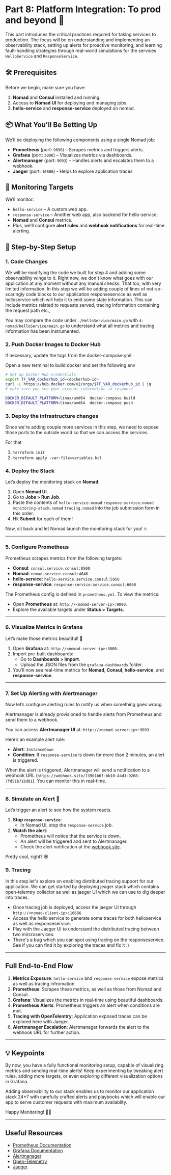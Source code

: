 
# Part 8: Platform Integration: To prod and beyond 🚀

This part introduces the critical practices required for taking services to production. The focus will be on understanding and implementing an observability stack, setting up alerts for proactive monitoring, and learning fault-handling strategies through real-world simulations for the services `HelloService` and `ResponseService`.

## 🛠 Prerequisites
Before we begin, make sure you have:
1. **Nomad** and **Consul** installed and running.
2. Access to **Nomad UI** for deploying and managing jobs.
3. **hello-service** and **response-service** deployed on nomad.

## 📦 What You'll Be Setting Up
We’ll be deploying the following components using a single Nomad job:
- **Prometheus** (port: `9090`) – Scrapes metrics and triggers alerts.
- **Grafana** (port: `3000`) – Visualizes metrics via dashboards.
- **Alertmanager** (port: `9093`) – Handles alerts and escalates them to a webhook.
- **Jaeger** (port: `16686`) - Helps to explore application traces

## 🎯 Monitoring Targets
We’ll monitor:
- `hello-service` – A custom web app.
- `response-service` – Another web app, also backend for hello-service.
- **Nomad** and **Consul** metrics.
- Plus, we’ll configure **alert rules** and **webhook notifications** for real-time alerting.

## 🚀 Step-by-Step Setup

### 1. Code Changes
   We will be modifying the code we built for step 4 and adding some observability wings to it.
   Right now, we don't know what goes with our application at any moment without any manual checks. That too, with very limited information.
   In this step we will be adding couple of lines of not-so-scaringly code blocks to our application responseservice as well as helloservice which will help it to emit some state information. This can include metrics related to requests served, tracing information containing the request path etc.,

   You may compare the code under `./HelloService/main.go` with `4-nomad/HelloService/main.go` to understand what all metrics and tracing information has been instrumented.

### 2. Push Docker Images to Docker Hub
   If necessary, update the tags from the docker-compose.yml.

   Open a new terminal to build docker and set the following env

   ```bash
   # Set up Docker Hub credentials  
   export TF_VAR_dockerhub_id=<dockerhub-id>
   curl -L https://hub.docker.com/v2/orgs/$TF_VAR_dockerhub_id | jq
   # make sure you see your account information in response

   DOCKER_DEFAULT_PLATFORM=linux/amd64  docker-compose build
   DOCKER_DEFAULT_PLATFORM=linux/amd64  docker-compose push
   ```

### 3. Deploy the infrastructure changes

Since we're adding couple more services in this step, we need to expose those ports to the outside world so that we can access the services. 

For that
1. `terraform init`
2. `terraform apply -var-file=variables.hcl`

### 4. Deploy the Stack
Let’s deploy the monitoring stack on **Nomad**.

1. Open **Nomad UI**.
2. Go to **Jobs > Run Job**.
3. Paste the contents of `hello-service.nomad` `response-service.nomad` `monitoring-stack.nomad` `tracing.nomad` into the job submission form in this order.
4. Hit **Submit** for each of them!

Now, sit back and let Nomad launch the monitoring stack for you! 🔥

---

### 5. Configure Prometheus

Prometheus scrapes metrics from the following targets:
- **Consul**: `consul.service.consul:8500`
- **Nomad**: `nomad.service.consul:4646`
- **hello-service**: `hello-service.service.consul:5050`
- **response-service**: `response-service.service.consul:6060`

The Prometheus config is defined in `prometheus.yml`. To view the metrics:
- Open **Prometheus** at: `http://<nomad-server-ip>:9090`.
- Explore the available targets under **Status > Targets**.

---

### 6. Visualize Metrics in Grafana

Let’s make those metrics beautiful! 🎨

1. Open **Grafana** at: `http://<nomad-server-ip>:3000`.
2. Import pre-built dashboards:
    - Go to **Dashboards > Import**.
    - Upload the JSON files from the `grafana-dashboards` folder.
3. You’ll now see real-time metrics for **Nomad**, **Consul**, **hello-service**, and **response-service**.

---

### 7. Set Up Alerting with Alertmanager

Now let’s configure alerting rules to notify us when something goes wrong.

Alertmanager is already provisioned to handle alerts from Prometheus and send them to a webhook.

You can access **Alertmanager UI** at: `http://<nomad-server-ip>:9093`

Here’s an example alert rule:
- **Alert**: `InstanceDown`
- **Condition**: If `response-service` is down for more than 2 minutes, an alert is triggered.

When the alert is triggered, Alertmanager will send a notification to a webhook URL (`https://webhook.site/73961b6f-bb10-44d3-9268-7fd51b71bd01`). You can monitor this in real-time.

---

### 8. Simulate an Alert 🚨

Let’s trigger an alert to see how the system reacts.

1. **Stop `response-service`**:
    - In Nomad UI, stop the `response-service` job.
2. **Watch the alert**:
    - Prometheus will notice that the service is down.
    - An alert will be triggered and sent to Alertmanager.
    - Check the alert notification at the [webhook site](https://webhook.site/#!/view/73961b6f-bb10-44d3-9268-7fd51b71bd01/4e268ed7-dfba-4db3-ae06-cc9a2617413b/1).

Pretty cool, right? 😎


### 9. Tracing

In this step let's explore on enabling distributed tracing support for our application.
We can get started by deploying jeager stack which contains open-telemtry collector as well as jaeger UI which we can use to dig deeper into traces.

* Once tracing job is deployed, access the jaeger UI through `http://<nomad-client-ip>:16686`
* Access the hello service to generate some traces for both helloservice as well as responseservice.
* Play with the Jaeger UI to understand the distributed tracing between two mircroservices.
* There's a bug which you can spot using tracing on the responseservice. See if you can find it by exploring the traces and fix it :)


---

## Full End-to-End Flow

1. **Metrics Exposure**: `hello-service` and `response-service` expose metrics as well as tracing infromation.
2. **Prometheus**: Scrapes these metrics, as well as those from Nomad and Consul.
3. **Grafana**: Visualizes the metrics in real-time using beautiful dashboards.
4. **Prometheus Alerts**: Prometheus triggers an alert when conditions are met.
5. **Tracing with OpenTelemtry**: Application exposed traces can be explored here with Jaeger.
5. **Alertmanager Escalation**: Alertmanager forwards the alert to the webhook URL for further action.

---

## 💡 Keypoints

By now, you have a fully functional monitoring setup, capable of visualizing metrics and sending real-time alerts! Keep experimenting by tweaking alert rules, adding more targets, or even exploring different visualization options in Grafana.

Adding observability to our stack enables us to monitor our application stack 24*7 with carefully crafted alerts and playbooks which will enable our app to serve customer requests with maximum availablity.

Happy Monitoring! 🎉🚀

---

## Useful Resources
- [Prometheus Documentation](https://prometheus.io/docs/introduction/overview/)
- [Grafana Documentation](https://grafana.com/docs/grafana/latest/)
- [Alertmanager](https://prometheus.io/docs/alerting/latest/alertmanager/)
- [Open-Telemetry](https://opentelemetry.io/docs/)
- [Jaeger](https://www.jaegertracing.io/docs/2.1/architecture/)
